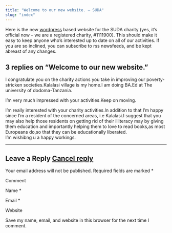 ```yaml
---
title: "Welcome to our new website. – SUDA"
slug: "index"
---
```


Here is the new [wordpress](http://wordpress.org/) based website for the SUDA charity (yes, it’s official now – we are a registered charity, #1111900). This should make it easy to keep anyone who’s interested up to date on all of our activities. If you are so inclined, you can subscribe to rss newsfeeds, and be kept abreast of any changes.

3 replies on “Welcome to our new website.”
------------------------------------------

I congratulate you on the charity actions you take in improving our poverty-stricken societies.Kalalasi village is my home.I am doing BA.Ed at The university of dodoma-Tanzania.

I’m very much impressed with your activities.Keep on moving.

I’m really interested with your charity activities.In addition to that I’m happy since I’m a resident of the concerned areas, i.e Kalalasi.I suggest that you may also help those residents on getting rid of their illiteracy may by giving them education and importantly helping them to love to read books,as most Europeans do,so that they can be educationally liberated.  
I’m wishibng u a happy workings.

* * *

Leave a Reply [Cancel reply](/2006/02/hello-world/comment-page-1/#respond)
--------------------------------------------------------------------------

Your email address will not be published. Required fields are marked \*

Comment

Name \* 

Email \* 

Website 

 Save my name, email, and website in this browser for the next time I comment.